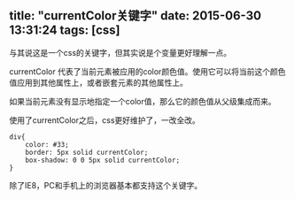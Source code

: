 title: "currentColor关键字"
date: 2015-06-30 13:31:24
tags: [css]
---

与其说这是一个css的关键字，但其实说是个变量更好理解一点。

currentColor 代表了当前元素被应用的color颜色值。使用它可以将当前这个颜色值应用到其他属性上，或者嵌套元素的其他属性上。

如果当前元素没有显示地指定一个color值，那么它的颜色值从父级集成而来。


使用了currentColor之后，css更好维护了，一改全改。

	div{
		color: #33; 
		border: 5px solid currentColor;
		box-shadow: 0 0 5px solid currentColor;
	}
	
除了IE8，PC和手机上的浏览器基本都支持这个关键字。
